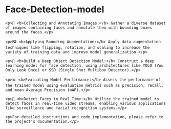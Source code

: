 # Face-Detection-model

</head>
<body>
   

    <p>📸 <b>Collecting and Annotating Images:</b> Gather a diverse dataset of images containing faces and annotate them with bounding boxes around the faces.</p>

    <p>🖼️ <b>Applying Bounding Augmentation:</b> Apply data augmentation techniques like flipping, rotation, and scaling to increase the variety of training data and improve model generalization.</p>

    <p>🚀 <b>Build a Deep Object Detection Model:</b> Construct a deep learning model for face detection, using architectures like YOLO (You Only Look Once) or SSD (Single Shot Multibox Detector).</p>

    <p>📊 <b>Evaluating Model Performance:</b> Assess the performance of the trained model using evaluation metrics such as precision, recall, and mean Average Precision (mAP).</p>

    <p>👀 <b>Detect Faces in Real Time:</b> Utilize the trained model to detect faces in real-time video streams, enabling various applications like surveillance and facial recognition systems.</p>

    <p>For detailed instructions and code implementation, please refer to the project's documentation.</p>
</body>
</html>
